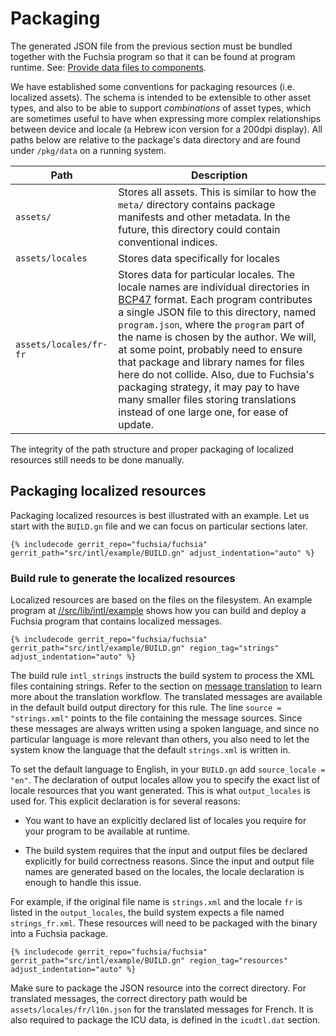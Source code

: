 # Packaging

The generated JSON file from the previous section must be bundled together with
the Fuchsia program so that it can be found at program runtime.
See: [Provide data files to components][provide-data-guide].

We have established some conventions for packaging resources (i.e. localized
assets). The schema is intended to be extensible to other asset types, and also
to be able to support _combinations_ of asset types, which are sometimes useful
to have when expressing more complex relationships between device and locale (a
Hebrew icon version for a 200dpi display).  All paths below are relative to the
package's data directory and are found under `/pkg/data` on a running system.

| **Path** | **Description** |
|----------|-----------------|
| `assets/` | Stores all assets.  This is similar to how the <code>meta/</code> directory contains package manifests and other metadata.  In the future, this directory could contain conventional indices. |
| `assets/locales` | Stores data specifically for locales |
| `assets/locales/fr-fr` | Stores data for particular locales.  The locale names are individual directories in [BCP47](https://tools.ietf.org/html/bcp47) format. Each program contributes a single JSON file to this directory, named `program.json`, where the `program` part of the name is chosen by the author. We will, at some point, probably need to ensure that package and library names for files here do not collide. Also, due to Fuchsia's packaging strategy, it may pay to have many smaller files storing translations instead of one large one, for ease of update. |

The integrity of the path structure and proper packaging of localized resources
still needs to be done manually.

## Packaging localized resources

Packaging localized resources is best illustrated with an example.  Let us start
with the `BUILD.gn` file and we can focus on particular sections later.

```gn
{% includecode gerrit_repo="fuchsia/fuchsia" gerrit_path="src/intl/example/BUILD.gn" adjust_indentation="auto" %}
```

### Build rule to generate the localized resources

Localized resources are based on the files on the filesystem.  An example
program at [//src/lib/intl/example](/src/intl/example/README.md) shows how
you can build and deploy a Fuchsia program that contains localized messages.

```gn
{% includecode gerrit_repo="fuchsia/fuchsia" gerrit_path="src/intl/example/BUILD.gn" region_tag="strings" adjust_indentation="auto" %}
```

The build rule `intl_strings` instructs the build system to process the XML
files containing strings.  Refer to the section on [message
translation](message_translation.md) to learn more about the translation
workflow.  The translated messages are available in the default build output
directory for this rule.  The line `source = "strings.xml"` points to the file
containing the message sources.  Since these messages are always written using
a spoken language, and since no particular language is more relevant than
others, you also need to let the system know the language that the default
`strings.xml` is written in.

To set the default language to English, in your `BUILD.gn` add `source_locale =
"en"`.  The declaration of output locales allow you to specify the exact list
of locale resources that you want generated.  This is what `output_locales` is
used for.  This explicit declaration is for several reasons:

* You want to have an explicitly declared list of locales you require for your
  program to be available at runtime.

* The build system requires that the input and output files be declared
  explicitly for build correctness reasons.  Since the input and output file
  names are generated based on the locales, the locale declaration is enough
  to handle this issue.

For example, if the original file name is `strings.xml` and the locale `fr` is
listed in the `output_locales`, the build system expects a file named
`strings_fr.xml`.  These resources will need to be packaged with the binary
into a Fuchsia package.

```gn
{% includecode gerrit_repo="fuchsia/fuchsia" gerrit_path="src/intl/example/BUILD.gn" region_tag="resources" adjust_indentation="auto" %}
```

Make sure to package the JSON resource into the correct directory.  For
translated messages, the correct directory path would be
`assets/locales/fr/l10n.json` for the translated messages for French.  It is
also required to package the ICU data, is defined in the `icudtl.dat` section.

[provide-data-guide]: /docs/development/components/data.md

